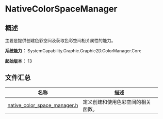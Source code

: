 # NativeColorSpaceManager

## 概述

主要是提供创建色彩空间及获取色彩空间相关属性的能力。

**系统能力：** SystemCapability.Graphic.Graphic2D.ColorManager.Core

**起始版本：** 13
## 文件汇总

| 名称 | 描述 |
| -- | -- |
| [native_color_space_manager.h](capi-native-color-space-manager-h.md) | 定义创建和使用色彩空间的相关函数。 |
